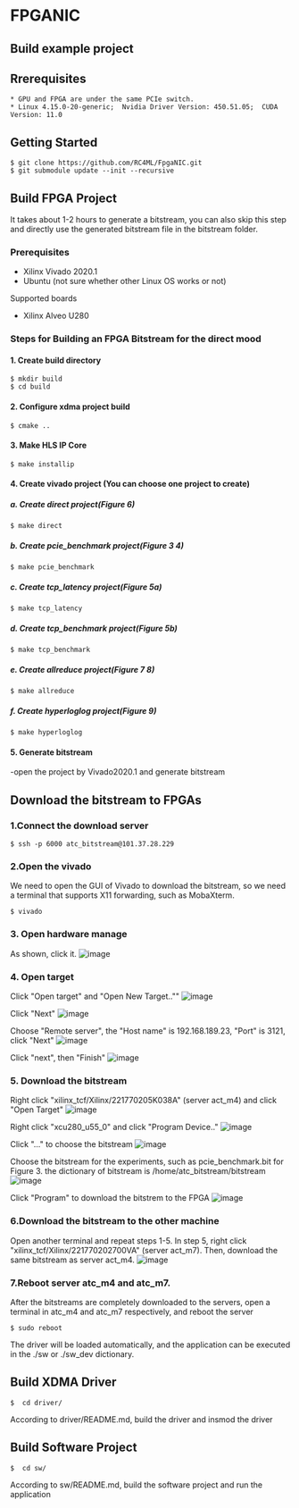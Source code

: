 # FPGANIC

## Build example project

## Rrerequisites

```
* GPU and FPGA are under the same PCIe switch.
* Linux 4.15.0-20-generic;  Nvidia Driver Version: 450.51.05;  CUDA Version: 11.0
```

## Getting Started
```
$ git clone https://github.com/RC4ML/FpgaNIC.git
$ git submodule update --init --recursive
```

## Build FPGA Project 

It takes about 1-2 hours to generate a bitstream, you can also skip this step and directly use the generated bitstream file in the bitstream folder.

### Prerequisites

- Xilinx Vivado 2020.1
- Ubuntu (not sure whether other Linux OS works or not)

Supported boards 
- Xilinx Alveo U280

### Steps for Building an FPGA Bitstream for the direct mood

#### 1. Create build directory
```
$ mkdir build
$ cd build
```

#### 2. Configure xdma project build
```
$ cmake ..

```

#### 3. Make HLS IP Core
```
$ make installip
```

#### 4. Create vivado project (You can choose one project to create)

##### a. Create direct project(Figure 6)
```
$ make direct
```
##### b. Create pcie_benchmark project(Figure 3 4)
```
$ make pcie_benchmark
```
##### c. Create tcp_latency project(Figure 5a)
```
$ make tcp_latency
```
##### d. Create tcp_benchmark project(Figure 5b)
```
$ make tcp_benchmark
```
##### e. Create allreduce project(Figure 7 8)
```
$ make allreduce
```
##### f. Create hyperloglog project(Figure 9)
```
$ make hyperloglog
```



#### 5. Generate bitstream

-open the project by Vivado2020.1 and generate bitstream

## Download the bitstream to FPGAs

### 1.Connect the download server
```
$ ssh -p 6000 atc_bitstream@101.37.28.229
```

### 2.Open the vivado

We need to open the GUI of Vivado to download the bitstream, so we need a terminal that supports X11 forwarding, such as MobaXterm.

```
$ vivado
```
### 3. Open hardware manage

As shown, click it.
![image](https://github.com/RC4ML/FpgaNIC/blob/gpu_hll/img/openhw.jpg)

### 4. Open target

Click "Open target" and "Open New Target..""
![image](https://github.com/RC4ML/FpgaNIC/blob/gpu_hll/img/opentar.jpg)

Click "Next"
![image](https://github.com/RC4ML/FpgaNIC/blob/gpu_hll/img/opentar1.jpg)

Choose "Remote server", the "Host name" is 192.168.189.23, "Port" is 3121, click "Next"
![image](https://github.com/RC4ML/FpgaNIC/blob/gpu_hll/img/opentar2.jpg)

Click "next", then "Finish"
![image](https://github.com/RC4ML/FpgaNIC/blob/gpu_hll/img/opentar3.jpg)

### 5. Download the bitstream

Right click "xilinx_tcf/Xilinx/221770205K038A" (server act_m4) and click "Open Target"
![image](https://github.com/RC4ML/FpgaNIC/blob/gpu_hll/img/downbit1.jpg)

Right click "xcu280_u55_0" and click "Program Device.."
![image](https://github.com/RC4ML/FpgaNIC/blob/gpu_hll/img/downbit2.jpg)

Click "..." to choose the bitstream
![image](https://github.com/RC4ML/FpgaNIC/blob/gpu_hll/img/downbit3.jpg)

Choose the bitstream for the experiments, such as pcie_benchmark.bit for Figure 3. the dictionary of bitstream is /home/atc_bitstream/bitstream
![image](https://github.com/RC4ML/FpgaNIC/blob/gpu_hll/img/opentar5.jpg)

Click "Program" to download the bitstrem to the FPGA
![image](https://github.com/RC4ML/FpgaNIC/blob/gpu_hll/img/opentar6.jpg)

### 6.Download the bitstream to the other machine

Open another terminal and repeat steps 1-5. In step 5, right click "xilinx_tcf/Xilinx/221770202700VA" (server act_m7). Then, download the same bitstream as server act_m4.
![image](https://github.com/RC4ML/FpgaNIC/blob/gpu_hll/img/tcp_benchmark.jpg)

### 7.Reboot server atc_m4 and atc_m7.

After the bitstreams are completely downloaded to the servers, open a terminal in atc_m4 and atc_m7 respectively, and reboot the server
```
$ sudo reboot
```

The driver will be loaded automatically, and the application can be executed in the ./sw or ./sw_dev dictionary.


## Build XDMA Driver
```
$  cd driver/
```

According to driver/README.md, build the driver and insmod the driver

## Build Software Project
```
$  cd sw/
```

According to sw/README.md, build the software project and run the application